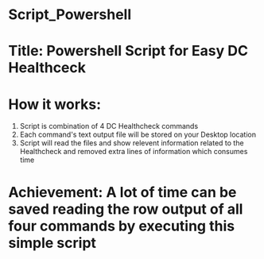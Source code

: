 # Script_Powershell
# Title: Powershell Script for Easy DC Healthceck

# How it works:
  1. Script is combination of 4 DC Healthcheck commands
  2. Each command's text output file will be stored on your Desktop location
  3. Script will read the files and show relevent information related to the Healthcheck and removed extra lines of information which consumes time
  
# Achievement: A lot of time can be saved reading the row output of all four commands by executing this simple script
